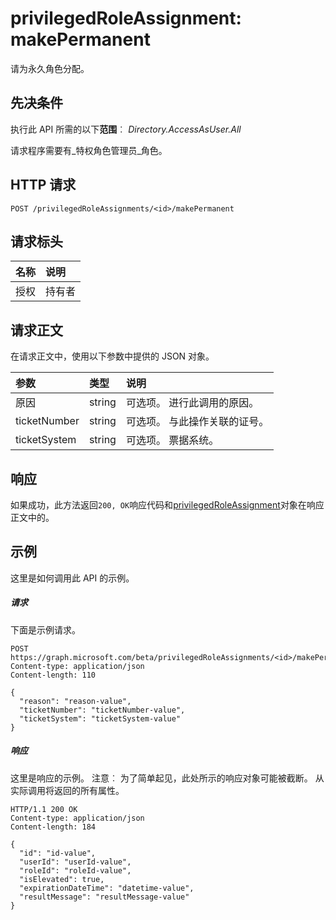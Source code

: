 # <a name="privilegedroleassignment-makepermanent"></a>privilegedRoleAssignment: makePermanent
请为永久角色分配。

## <a name="prerequisites"></a>先决条件
执行此 API 所需的以下**范围**︰ _Directory.AccessAsUser.All_


请求程序需要有_特权角色管理员_角色。 
## <a name="http-request"></a>HTTP 请求
<!-- { "blockType": "ignored" } -->
```http
POST /privilegedRoleAssignments/<id>/makePermanent
```
## <a name="request-headers"></a>请求标头
| 名称       | 说明|
|:---------------|:----------|
| 授权  | 持有者<code>|

## <a name="request-body"></a>请求正文
在请求正文中，使用以下参数中提供的 JSON 对象。

| 参数    | 类型   |说明|
|:---------------|:--------|:----------|
|原因|string|可选项。 进行此调用的原因。|
|ticketNumber|string|可选项。 与此操作关联的证号。|
|ticketSystem|string|可选项。 票据系统。|

## <a name="response"></a>响应
如果成功，此方法返回`200, OK`响应代码和[privilegedRoleAssignment](../resources/privilegedroleassignment.md)对象在响应正文中的。

## <a name="example"></a>示例
这里是如何调用此 API 的示例。
##### <a name="request"></a>请求
下面是示例请求。
<!-- {
  "blockType": "request",
  "name": "privilegedroleassignment_makepermanent"
}-->
```http
POST https://graph.microsoft.com/beta/privilegedRoleAssignments/<id>/makePermanent
Content-type: application/json
Content-length: 110

{
  "reason": "reason-value",
  "ticketNumber": "ticketNumber-value",
  "ticketSystem": "ticketSystem-value"
}
```

##### <a name="response"></a>响应
这里是响应的示例。 注意︰ 为了简单起见，此处所示的响应对象可能被截断。 从实际调用将返回的所有属性。
<!-- {
  "blockType": "response",
  "truncated": true,
  "@odata.type": "microsoft.graph.privilegedRoleAssignment"
} -->
```http
HTTP/1.1 200 OK
Content-type: application/json
Content-length: 184

{
  "id": "id-value",
  "userId": "userId-value",
  "roleId": "roleId-value",
  "isElevated": true,
  "expirationDateTime": "datetime-value",
  "resultMessage": "resultMessage-value"
}
```

<!-- uuid: 8fcb5dbc-d5aa-4681-8e31-b001d5168d79
2015-10-25 14:57:30 UTC -->
<!-- {
  "type": "#page.annotation",
  "description": "privilegedRoleAssignment: makePermanent",
  "keywords": "",
  "section": "documentation",
  "tocPath": ""
}-->